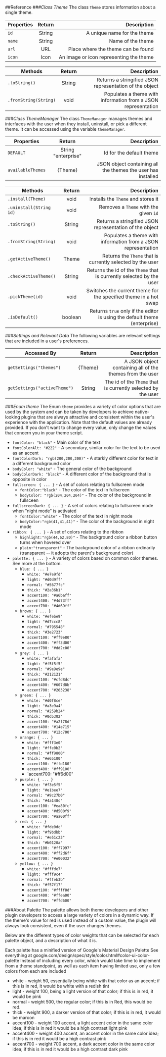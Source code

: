 ##Reference
###*Class Theme*
The class `Theme` stores information about a single theme.

| Properties   | Return  | Description                                 |
| ----------   | :-----: | ------------------------------------------: |  
| `id  `       | String  | A unique name for the theme            |
| `name  `     | String  | Name of the theme                      |
| `url`        | URL     | Place where the theme can be found             | 
| `icon    `   | Icon    | An image or icon representing the theme|

| Methods    | Return  | Description                                                       |
| ---------- | :-----: | ----------------------------------------------------------------: |
| `.toString()` | String    | Returns a stringified JSON representation of the object                    |
| `.fromString(String)`   | void    | Populates a theme with information from a JSON representation |

###*Class ThemeManager*
The class `ThemeManager` manages themes and interfaces with the user when they install, uninstall, or pick a different theme. It can be accessed using the variable `themeManager`.

| Properties   | Return  | Description                                 |
| ----------   | :-----: | ------------------------------------------: |  
| `DEFAULT`     | String "enterprise" | Id for the default theme      |
| `availableThemes`        | {Theme}     | JSON object containing all the themes the user has installed                | 

| Methods    | Return  | Description                                                       |
| ---------- | :-----: | ----------------------------------------------------------------: |
| `.install(Theme)` | void    | Installs the `Theme` and stores it                  |
| `.uninstall(String id)`   | void    | Removes a `Theme` with the given `id` |
| `.toString()` | String    | Returns a stringified JSON representation of the object                    |
| `.fromString(String)`   | void    | Populates a theme with information from a JSON representation |
| `.getActiveTheme()`   | Theme    | Returns the `Theme` that is currently selected by the user |
| `.checkActiveTheme()`   | String    | Returns the id of the `Theme` that is currently selected by the user |
| `.pickTheme(id)`   | void    | Switches the current theme for the specified theme in a hot swap |
| `.isDefault()`   | boolean | Returns `true` only if the editor is using the default theme (enterprise) |


###*Settings and Relevant Data*
The following variables are relevant settings that are included in a user's preferences.

| Accessed By    | Return  | Description                                                       |
| ---------- | :-----: | ----------------------------------------------------------------: |
| `getSettings("themes")` | {Theme}    | A JSON object containing all of the themes from the user             |
| `getSettings("activeTheme")` | String    | The id of the `Theme` that is currently selected by the user |


###*Enum theme*
The Enum `theme` provides a variety of color options that are used by the system and can be taken by developers to achieve native-looking plugins that are always attractive and consistent within the user's experience with the application.
Note that the default values are already provided. If you don't want to change every value, only change the values that concern you in your theme script.

* `fontColor: "black"` - Main color of the text
* `fontColorAlt: "#222"` - A secondary, similar color for the text to be used as an accent
* `fontColorDark: "rgb(200,200,200)"` - A starkly different color for text in a different background color
* `bodyColor: "white"` - The general color of the background
* `bodyColorDark: "black"` - A different color of the background that is opposite in color
* `fullscreen: { ... }` - A set of colors relating to fullscreen mode
    * `fontColor:"black"` - The color of the text in fullscreen
    * `bodyColor: "rgb(204,204,204)"` - The color of the background in fullsceen
* `fullscreenDark: { ... }` - A set of colors relating to fullscreen mode when "night mode" is activated
    * `fontColor:"white"` - The color of the text in night mode
    * `bodyColor:"rgb(41,41,41)"` - The color of the background in night mode
* `ribbon: { ... }` - A set of colors relating to the ribbon
    * `highlight:"rgb(44,62,80)"` - The background color a ribbon button turns when hovered over
    * `plain:"transparent"` - The background color of a ribbon ordinarily (transparent -- it adopts the parent's background color)
* `palette: { ... }` - A variety of colors based on common color themes. See more at the bottom.
    * `blue: { ... }`
        * `white: "#e7e9fd"`
        * `light: "#d0d9ff"`
        * `normal: "#5677fc"`
        * `thick: "#2a36b1"`
        * `accent100: "#a6baff"`
        * `accent400: "#4d73ff"`
        * `accent700: "#4d69ff"`
    * `brown: { ... }`
        * `white: "#efebe9"`
        * `light: "#d7ccc8"`
        * `normal: "#795548"`
        * `thick: "#3e2723"`
        * `accent100: "#ff9e80"`
        * `accent400: "#ff3d00"`
        * `accent700: "#dd2c00"`
    * `grey: { ... }`
        * `white: "#fafafa"`
        * `light: "#f5f5f5"`
        * `normal: "#9e9e9e"`
        * `thick: "#212121"`
        * `accent100: "#cfd8dc"`
        * `accent400: "#607d8b"`
        * `accent700: "#263238"`
    * `green: { ... }`
        * `white: "#d0f8ce"`
        * `light: "#a3e9a4"`
        * `normal: "#259b24"`
        * `thick: "#0d5302"`
        * `accent100: "#a2f78d"`
        * `accent400: "#14e715"`
        * `accent700: "#12c700"`
    * `orange: { ... }`
        * `white: "#fff3e0"`
        * `light: "#ffe0b2"`
        * `normal: "#ff9800"`
        * `thick: "#e65100"`
        * `accent100: "#ffd180"`
        * `accent400: "#ff9100"`
        * `accent700: "#ff6d00"
    * `purple: { ... }`
        * `white: "#f3e5f5"`
        * `light: "#e1bee7"`
        * `normal: "#9c27b0"`
        * `thick: "#4a148c"`
        * `accent100: "#ea80fc"`
        * `accent400: "#d500f9"`
        * `accent700: "#aa00ff"`
    * `red: { ... }`
        * `white: "#fde0dc"`
        * `light: "#f9bdbb"`
        * `normal: "#e51c23"`
        * `thick: "#b0120a"`
        * `accent100: "#ff7997"`
        * `accent400: "#ff2d6f"`
        * `accent700: "#e00032"`
    * `yellow: { ... }`
        * `white: "#fffde7"`
        * `light: "#fff9c4"`
        * `normal: "#ffeb3b"`
        * `thick: "#f57f17"`
        * `accent100: "#ffff8d"`
        * `accent400: "#ffea00"`
        * `accent700: "#ffd600"`

###About Palette
The palette allows both theme developers and other plugin developers to access a large variety of colors in a dynamic way. If the theme's value for red is used instead of a custom value, the plugin will always look consistent, even if the user changes themes. 

Below are the different types of color weights that can be selected for each palette object, and a description of what it is.

Each palette has a minified version of Google's Material Design Palette
See everything at google.com/design/spec/style/color.html#color-ui-color-palette
Instead of including every color, which would take time to implement from a theme standpoint, as well as each item having limited use, only a few colors from each are included

* white - weight 50,   essentially being white with that color as an accent; if this is in red, it would be white with a redish tint
* light - weight 100,  being a light version of that color; if this is in red, it would be pink
* normal - weight 500, the regular color; if this is in Red, this would be red.
* thick - weight 900, a darker version of that color; if this is in red, it would be maroon
* accent100 - weight 100 accent, a light accent color in the same color idea; if this is in red it would be a high contrast light pink
* accent400 - weight 400 accent, an accent color in the same color idea; if this is in red it would be a high contrast pink
* accent700 - weight 700 accent, a dark accent color in the same color idea; if this is in red it would be a high contrast dark pink 